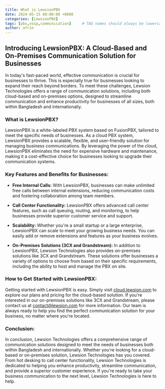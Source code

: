 ```yaml
---
title: What is LewsionPBX
date: 2024-05-15 00:00:00 +0600
categories: [LewsionPBX]
tags: [pbx,voip,communication]     # TAG names should always be lowercase
author: afrin
---
```


## Introducing LewsionPBX: A Cloud-Based and On-Premises Communication Solution for Businesses

In today's fast-paced world, effective communication is crucial for businesses to thrive. This is especially true for businesses looking to expand their reach beyond borders. To meet these challenges, Lewsion Technologies offers a range of communication solutions, including both cloud-based and on-premises options, designed to streamline communication and enhance productivity for businesses of all sizes, both within Bangladesh and internationally.

### What is LewsionPBX?

LewsionPBX is a white-labeled PBX system based on FusionPBX, tailored to meet the specific needs of businesses. As a cloud PBX system, LewsionPBX provides a scalable, flexible, and user-friendly solution for managing business communications. By leveraging the power of the cloud, LewsionPBX eliminates the need for expensive hardware and maintenance, making it a cost-effective choice for businesses looking to upgrade their communication systems.

### Key Features and Benefits for Businesses:

- **Free Internal Calls:** With LewsionPBX, businesses can make unlimited free calls between internal extensions, reducing communication costs and fostering collaboration among team members.

- **Call Center Functionality:** LewsionPBX offers advanced call center features, such as call queuing, routing, and monitoring, to help businesses provide superior customer service and support.

- **Scalability:** Whether you're a small startup or a large enterprise, LewsionPBX can scale to meet your growing business needs. You can easily add or remove extensions and features as your business evolves.

- **On-Premises Solutions (3CX and Grandstream):** In addition to LewsionPBX, Lewsion Technologies also provides on-premises solutions like 3CX and Grandstream. These solutions offer businesses a variety of options to choose from based on their specific requirements, including the ability to host and manage the PBX on site.

### How to Get Started with LewsionPBX:

Getting started with LewsionPBX is easy. Simply visit [cloud.lewsion.com](https://cloud.lewsion.com) to explore our plans and pricing for the cloud-based solution. If you're interested in our on-premises solutions like 3CX and Grandstream, please contact us at [contact@lewsion.com](mailto:contact@lewsion.com) for more information. Our team is always ready to help you find the perfect communication solution for your business, no matter where you're located.

### Conclusion:

In conclusion, Lewsion Technologies offers a comprehensive range of communication solutions designed to meet the needs of businesses both within Bangladesh and internationally. Whether you're looking for a cloud-based or on-premises solution, Lewsion Technologies has you covered. From hot desking to call center functionality, Lewsion Technologies is dedicated to helping you enhance productivity, streamline communication, and provide a superior customer experience. If you're ready to take your business communication to the next level, Lewsion Technologies is here to help.
